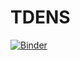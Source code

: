 # TDENS
[![Binder](https://mybinder.org/badge_logo.svg)](https://mybinder.org/v2/gh/massonseb/TDENS.git/HEAD?filepath=TD1.ipynb)


